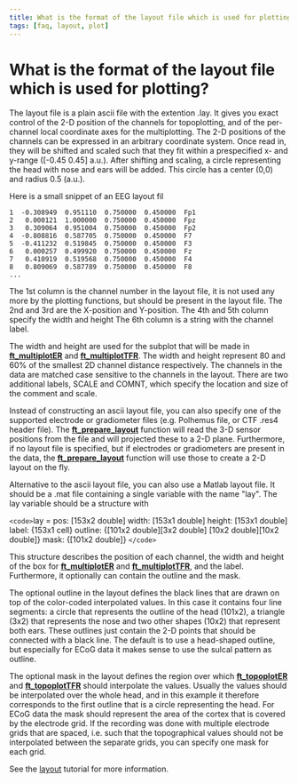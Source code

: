 ```yaml
---
title: What is the format of the layout file which is used for plotting?
tags: [faq, layout, plot]
---
```


# What is the format of the layout file which is used for plotting?

The layout file is a plain ascii file with the extention .lay. It gives you exact control of the 2-D position of the channels for topoplotting, and of the per-channel local coordinate axes for the multiplotting. The 2-D positions of the channels can be expressed in an arbitrary coordinate system. Once read in, they will be shifted and scaled such that they fit within a prespecified x- and y-range ([-0.45 0.45] a.u.). After shifting and scaling, a circle representing the head with nose and ears will be added. This circle has a center (0,0) and radius 0.5 (a.u.).

Here is a small snippet of an EEG layout fil

    1  -0.308949  0.951110  0.750000  0.450000  Fp1
    2   0.000121  1.000000  0.750000  0.450000  Fpz
    3   0.309064  0.951004  0.750000  0.450000  Fp2
    4  -0.808816  0.587705  0.750000  0.450000  F7
    5  -0.411232  0.519845  0.750000  0.450000  F3
    6   0.000257  0.499920  0.750000  0.450000  Fz
    7   0.410919  0.519568  0.750000  0.450000  F4
    8   0.809069  0.587789  0.750000  0.450000  F8
    ...

The 1st column is the channel number in the layout file, it is not used any more by the plotting functions, but should be present in the layout file.
The 2nd and 3rd are the X-position and Y-position.
The 4th and 5th column specify the width and height
The 6th column is a string with the channel label.

The width and height are used for the subplot that will be made in **[ft_multiplotER](/reference/ft_multiplotER)** and **[ft_multiplotTFR](/reference/ft_multiplotTFR)**. The width and height represent 80 and 60% of the smallest 2D channel distance respectively. The channels in the data are matched case sensitive to the channels in the layout. There are two additional labels, SCALE and COMNT, which specify the location and size of the comment and scale.

Instead of constructing an ascii layout file, you can also specify one of the supported electrode or gradiometer files (e.g. Polhemus file, or CTF .res4 header file). The **[ft_prepare_layout](/reference/ft_prepare_layout)** function will read the 3-D sensor positions from the file and will projected these to a 2-D plane. Furthermore, if no layout file is specified, but if electrodes or gradiometers are present in the data, the **[ft_prepare_layout](/reference/ft_prepare_layout)** function will use those to create a 2-D layout on the fly.

Alternative to the ascii layout file, you can also use a Matlab layout file. It should be a .mat file containing a single variable with the name "lay". The lay variable should be a structure with

`<code>`lay =
pos: [153x2 double]
width: [153x1 double]
height: [153x1 double]
label: {153x1 cell}
outline: {[101x2 double][3x2 double] [10x2 double][10x2 double]}
mask: {[101x2 double]}
`</code>`

This structure describes the position of each channel, the width and height of the box for **[ft_multiplotER](/reference/ft_multiplotER)** and **[ft_multiplotTFR](/reference/ft_multiplotTFR)**, and the label. Furthermore, it optionally can contain the outline and the mask.

The optional outline in the layout defines the black lines that are drawn on top of the color-coded interpolated values. In this case it contains four line segments: a circle that represents the outline of the head (101x2), a triangle (3x2) that represents the nose and two other shapes (10x2) that represent both ears. These outlines just contain the 2-D points that should be connected with a black line. The default is to use a head-shaped outline, but especially for ECoG data it makes sense to use the sulcal pattern as outline.

The optional mask in the layout defines the region over which **[ft_topoplotER](/reference/ft_topoplotER)** and **[ft_topoplotTFR](/reference/ft_topoplotTFR)** should interpolate the values. Usually the values should be interpolated over the whole head, and in this example it therefore corresponds to the first outline that is a circle representing the head. For ECoG data the mask should represent the area of the cortex that is covered by the electrode grid. If the recording was done with multiple electrode grids that are spaced, i.e. such that the topographical values should not be interpolated between the separate grids, you can specify one mask for each grid.

See the [layout](/tutorial/layout) tutorial for more information.
